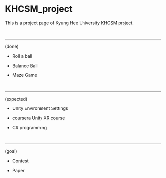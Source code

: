 # KHCSM_project

This is a project page of Kyung Hee University KHCSM project.

<br>

----


(done)

- Roll a ball

- Balance Ball

- Maze Game

<br>

----

(expected)

- Unity Environment Settings

- coursera Unity XR course

- C# programming

<br>

----

(goal)

- Contest

- Paper

<br>

